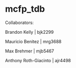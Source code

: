# mcfp_tdb

Collaborators:

Brandon Kelly | bjk2299

Mauricio Benitez | mrg3688

Max Brehmer | mjb5467

Anthony Roth-Giacinto | ajr4498
